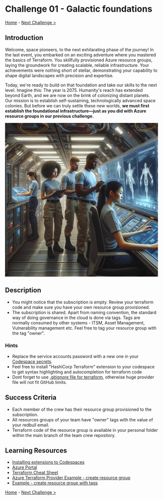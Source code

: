 # Challenge 01 - Galactic foundations

[Home](../README.md) - [Next Challenge >](Challenge-02.md)

## Introduction

Welcome, space pioneers, to the next exhilarating phase of the journey! 
In the last event, you embarked on an exciting adventure where you mastered the basics of Terraform. You skillfully provisioned Azure resource groups, laying the groundwork for creating scalable, reliable infrastructure. 
Your achievements were nothing short of stellar, demonstrating your capability to shape digital landscapes with precision and expertise.

Today, we're ready to build on that foundation and take our skills to the next level. Imagine this: The year is 2075. Humanity's reach has extended beyond Earth, and we are now on the brink of colonizing distant planets. Our mission is to establish self-sustaining, technologically advanced space colonies. 
But before we can truly settle these new worlds, **we must first establish the foundational infrastructure—just as you did with Azure resource groups in our previous challenge.**

<img src="images/crew-recap.png" width="512"/>

## Description

- You might notice that the subscription is empty. Review your terraform code and make sure you have your own resource group provisioned.
- The subscription is shared. Apart from naming convention, the standard way of doing governance in the cloud is done via tags. Tags are normally consumed by other systems - ITSM, Asset Management, Vulnerability management etc. Feel free to tag your resource group with the tag "owner".

### Hints

- Replace the service accounts password with a new one in your [Codespace secrets](https://github.com/settings/codespaces).
- Feel free to install "HashiCorp Terraform" extension to your codespace to get syntax highlighting and autocompletion for terraform code
- Dont forget to use [.gitignore file for terraform](https://github.com/github/gitignore/blob/main/Terraform.gitignore), otherwise huge provider file will not fit GitHub limits.

## Success Criteria

- Each member of the crew has their resource group provisioned to the subscription.
- All resources groups of your team have "owner" tags with the value of your redbull email.
- Terraform code of the resource group is available in your personal folder within the main branch of the team crew repository.

## Learning Resources

- [Installing extensions to Codespaces](https://code.visualstudio.com/docs/editor/extension-marketplace#:~:text=You%20can%20browse%20and%20install,on%20the%20VS%20Code%20Marketplace.)
- [Azure Portal](https://portal.azure.com)
- [Terraform Cheat Sheet](https://spacelift.io/blog/terraform-commands-cheat-sheet)
- [Azure Terraform Provider Example - create resource group](https://registry.terraform.io/providers/hashicorp/azurerm/latest/docs#example-usage)
- [Example - create resource group with tags](https://registry.terraform.io/providers/hashicorp/azurerm/1.42.0/docs/resources/resource_group)

[Home](../README.md) - [Next Challenge >](Challenge-02.md)
